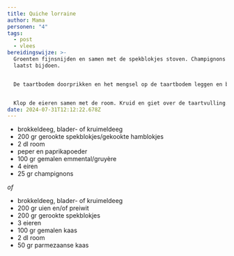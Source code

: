 ```yaml
---
title: Quiche lorraine
author: Mama
personen: "4"
tags:
  - post
  - vlees
bereidingswijze: >-
  Groenten fijnsnijden en samen met de spekblokjes stoven. Champignons op het
  laatst bijdoen.


  De taartbodem doorprikken en het mengsel op de taartbodem leggen en bestrooi met de kaas.


  Klop de eieren samen met de room. Kruid en giet over de taartvulling.Bak in een voorverwarmde over van 190-200°C gedurende 30 minuten.
date: 2024-07-31T12:12:22.678Z
---
```

* brokkeldeeg, blader- of kruimeldeeg
* 200 gr gerookte spekblokjes/gekookte hamblokjes
* 2 dl room
* peper en paprikapoeder
* 100 gr gemalen emmental/gruyère
* 4 eiren
* 25 gr champignons

*o﻿f*

* brokkeldeeg, blader- of kruimeldeeg
* 200 gr uien en/of preiwit
* 200 gr gerookte spekblokjes
* 3 eieren
* 100 gr gemalen kaas
* 2 dl room
* 50 gr parmezaanse kaas